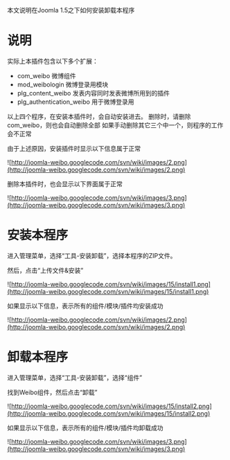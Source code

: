 本文说明在Joomla 1.5之下如何安装卸载本程序



# 说明 #
实际上本插件包含以下多个扩展：

  * com\_weibo 微博组件
  * mod\_weibologin  微博登录用模块
  * plg\_content\_weibo 发表内容同时发表微博所用到的插件
  * plg\_authentication\_weibo 用于微博登录用

以上四个程序，在安装本插件时，会自动安装进去。
删除时，请删除com\_weibo，则也会自动删除全部
如果手动删除其它三个中一个，则程序的工作会不正常

由于上述原因，安装插件时显示以下信息属于正常

![http://joomla-weibo.googlecode.com/svn/wiki/images/2.png](http://joomla-weibo.googlecode.com/svn/wiki/images/2.png)

删除本插件时，也会显示以下界面属于正常

![http://joomla-weibo.googlecode.com/svn/wiki/images/3.png](http://joomla-weibo.googlecode.com/svn/wiki/images/3.png)

# 安装本程序 #

进入管理菜单，选择“工具-安装卸载”，选择本程序的ZIP文件。

然后，点击“上传文件&安装”

![http://joomla-weibo.googlecode.com/svn/wiki/images/15/install1.png](http://joomla-weibo.googlecode.com/svn/wiki/images/15/install1.png)

如果显示以下信息，表示所有的组件/模块/插件均安装成功

![http://joomla-weibo.googlecode.com/svn/wiki/images/2.png](http://joomla-weibo.googlecode.com/svn/wiki/images/2.png)

# 卸载本程序 #

进入管理菜单，选择“工具-安装卸载”，选择“组件”

找到Weibo组件，然后点击“卸载”

![http://joomla-weibo.googlecode.com/svn/wiki/images/15/install2.png](http://joomla-weibo.googlecode.com/svn/wiki/images/15/install2.png)

如果显示以下信息，表示所有的组件/模块/插件均卸载成功

![http://joomla-weibo.googlecode.com/svn/wiki/images/3.png](http://joomla-weibo.googlecode.com/svn/wiki/images/3.png)